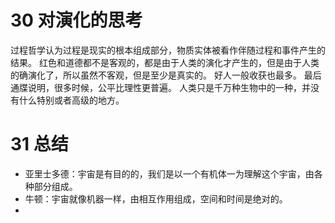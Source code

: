 # 30 对演化的思考
过程哲学认为过程是现实的根本组成部分，物质实体被看作伴随过程和事件产生的结果。
红色和道德都不是客观的，都是由于人类的演化才产生的，但是由于人类的确演化了，所以虽然不客观，但是至少是真实的。
好人一般收获也最多。
最后通牒说明，很多时候，公平比理性更普遍。
人类只是千万种生物中的一种，并没有什么特别或者高级的地方。

# 31 总结
- 亚里士多德：宇宙是有目的的，我们是以一个有机体一为理解这个宇宙，由各种部分组成。
- 牛顿：宇宙就像机器一样，由相互作用组成，空间和时间是绝对的。
- 
